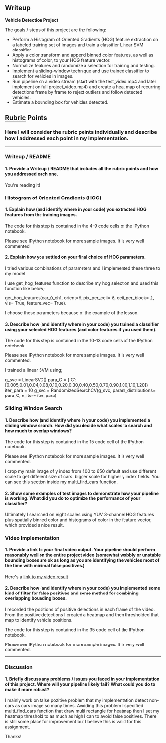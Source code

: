 ## Writeup 

**Vehicle Detection Project**

The goals / steps of this project are the following:

* Perform a Histogram of Oriented Gradients (HOG) feature extraction on a labeled training set of images and train a classifier Linear SVM classifier
* Apply a color transform and append binned color features, as well as histograms of color, to your HOG feature vector. 
* Normalize features and randomize a selection for training and testing.
* Implement a sliding-window technique and use trained classifier to search for vehicles in images.
* Run pipeline on a video stream (start with the test_video.mp4 and later implement on full project_video.mp4) and create a heat map of recurring detections frame by frame to reject outliers and follow detected vehicles.
* Estimate a bounding box for vehicles detected.


## [Rubric](https://review.udacity.com/#!/rubrics/513/view) Points
### Here I will consider the rubric points individually and describe how I addressed each point in my implementation.  

---
### Writeup / README

#### 1. Provide a Writeup / README that includes all the rubric points and how you addressed each one.  

You're reading it!

### Histogram of Oriented Gradients (HOG)

#### 1. Explain how (and identify where in your code) you extracted HOG features from the training images.

The code for this step is contained in the 4-9 code cells of the IPython notebook.  

Please see IPython notebook for more sample images. It is very well commented

#### 2. Explain how you settled on your final choice of HOG parameters.

I tried various combinations of parameters and I implemented these three to my model 

I use get_hog_features function to describe my hog selection and used this function like below;

get_hog_features(car_0_ch1, orient=9, pix_per_cell= 8, cell_per_block= 2, vis= True, feature_vec= True).

I choose these parameters because of the example of the lesson.

#### 3. Describe how (and identify where in your code) you trained a classifier using your selected HOG features (and color features if you used them).

The code for this step is contained in the 10-13 code cells of the IPython notebook.  

Please see IPython notebook for more sample images. It is very well commented.

I trained a linear SVM using;

g_svc = LinearSVC()
para_C = {'C':[0.005,0.01,0.04,0.08,0.10,0.20,0.30,0.40,0.50,0.70,0.90,1.00,1.10,1.20]}
iter_para = 10
g_svc = RandomizedSearchCV(g_svc, param_distributions= para_C, n_iter= iter_para)


### Sliding Window Search

#### 1. Describe how (and identify where in your code) you implemented a sliding window search.  How did you decide what scales to search and how much to overlap windows?

The code for this step is contained in the 15 code cell of the IPython notebook.  

Please see IPython notebook for more sample images. It is very well commented.

I crop my main image of y index from 400 to 650 default and use different scale to get different size of cars. bigger scale for higher y index fields. You can see this section inside my multi_find_cars function. 

#### 2. Show some examples of test images to demonstrate how your pipeline is working.  What did you do to optimize the performance of your classifier?

Ultimately I searched on eight scales using YUV 3-channel HOG features plus spatially binned color and histograms of color in the feature vector, which provided a nice result.

### Video Implementation

#### 1. Provide a link to your final video output.  Your pipeline should perform reasonably well on the entire project video (somewhat wobbly or unstable bounding boxes are ok as long as you are identifying the vehicles most of the time with minimal false positives.)
Here's a [link to my video result](./output_video/vehicle_detection.mp4)


#### 2. Describe how (and identify where in your code) you implemented some kind of filter for false positives and some method for combining overlapping bounding boxes.

I recorded the positions of positive detections in each frame of the video.  From the positive detections I created a heatmap and then thresholded that map to identify vehicle positions.  


The code for this step is contained in the 35 code cell of the IPython notebook.  

Please see IPython notebook for more sample images. It is very well commented.

---

### Discussion

#### 1. Briefly discuss any problems / issues you faced in your implementation of this project.  Where will your pipeline likely fail?  What could you do to make it more robust?

I mainly work on false pozitive problem that my implementation detect non-cars as cars image so many times. Avoiding this problem I specified multi_find_cars function that draw multi rectangle for heatmap then I set my heatmap threshold to as much as high I can to avoid false positives. There is still some place for improvement but I believe this is valid for this assignment.

Thanks!

